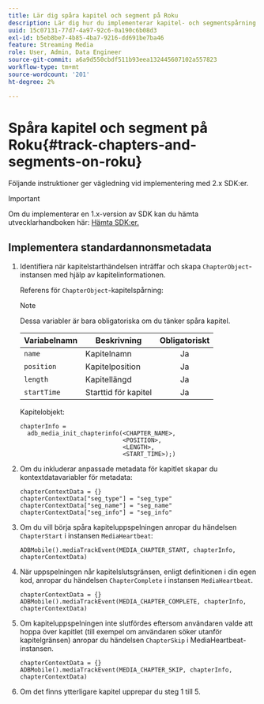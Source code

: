 ```yaml
---
title: Lär dig spåra kapitel och segment på Roku
description: Lär dig hur du implementerar kapitel- och segmentspårning med Media SDK på Roku.
uuid: 15c07131-77d7-4a97-92c6-0a190c6b08d3
exl-id: b5eb8be7-4b85-4ba7-9216-dd691be7ba46
feature: Streaming Media
role: User, Admin, Data Engineer
source-git-commit: a6a9d550cbdf511b93eea132445607102a557823
workflow-type: tm+mt
source-wordcount: '201'
ht-degree: 2%

---
```


# Spåra kapitel och segment på Roku{#track-chapters-and-segments-on-roku}

Följande instruktioner ger vägledning vid implementering med 2.x SDK:er.

>[!IMPORTANT]
>
> Om du implementerar en 1.x-version av SDK kan du hämta utvecklarhandboken här: [Hämta SDK:er.](/help/getting-started/download-sdks.md)

## Implementera standardannonsmetadata

1. Identifiera när kapitelstarthändelsen inträffar och skapa `ChapterObject`-instansen med hjälp av kapitelinformationen.

   Referens för `ChapterObject`-kapitelspårning:

   >[!NOTE]
   >
   >Dessa variabler är bara obligatoriska om du tänker spåra kapitel.

   | Variabelnamn | Beskrivning | Obligatoriskt |
   | --- | --- | :---: |
   | `name` | Kapitelnamn | Ja |
   | `position` | Kapitelposition | Ja |
   | `length` | Kapitellängd | Ja |
   | `startTime` | Starttid för kapitel | Ja |

   Kapitelobjekt:

   ```
   chapterInfo =  
     adb_media_init_chapterinfo(<CHAPTER_NAME>,  
                                <POSITION>,  
                                <LENGTH>,  
                                <START_TIME>);)
   ```

1. Om du inkluderar anpassade metadata för kapitlet skapar du kontextdatavariabler för metadata:

   ```
   chapterContextData = {}
   chapterContextData["seg_type"] = "seg_type"
   chapterContextData["seg_name"] = "seg_name"
   chapterContextData["seg_info"] = "seg_info"
   ```

1. Om du vill börja spåra kapiteluppspelningen anropar du händelsen `ChapterStart` i instansen `MediaHeartbeat`:

   ```
   ADBMobile().mediaTrackEvent(MEDIA_CHAPTER_START, chapterInfo, chapterContextData)
   ```

1. När uppspelningen når kapitelslutsgränsen, enligt definitionen i din egen kod, anropar du händelsen `ChapterComplete` i instansen `MediaHeartbeat`.

   ```
   chapterContextData = {}
   ADBMobile().mediaTrackEvent(MEDIA_CHAPTER_COMPLETE, chapterInfo, chapterContextData)
   ```

1. Om kapiteluppspelningen inte slutfördes eftersom användaren valde att hoppa över kapitlet (till exempel om användaren söker utanför kapitelgränsen) anropar du händelsen `ChapterSkip` i MediaHeartbeat-instansen.

   ```
   chapterContextData = {}
   ADBMobile().mediaTrackEvent(MEDIA_CHAPTER_SKIP, chapterInfo, chapterContextData)
   ```

1. Om det finns ytterligare kapitel upprepar du steg 1 till 5.
